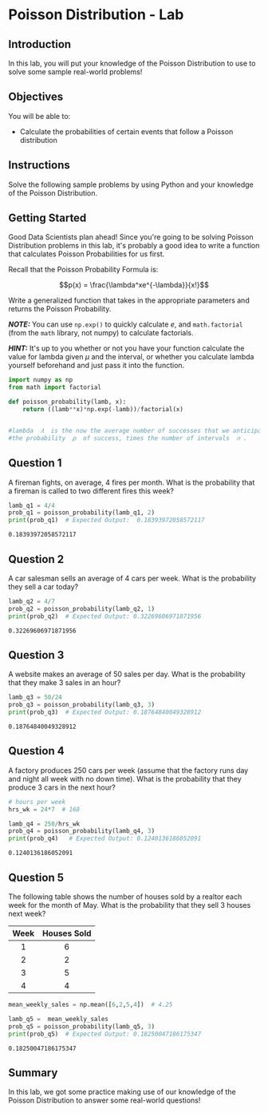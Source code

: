 
# Poisson Distribution - Lab

## Introduction

In this lab, you will put your knowledge of the Poisson Distribution to use to solve some sample real-world problems!

## Objectives

You will be able to:

* Calculate the probabilities of certain events that follow a Poisson distribution


## Instructions

Solve the following sample problems by using Python and your knowledge of the Poisson Distribution.

## Getting Started

Good Data Scientists plan ahead! Since you're going to be solving Poisson Distribution problems in this lab, it's probably a good idea to write a function that calculates Poisson Probabilities for us first. 

Recall that the Poisson Probability Formula is:

$$p(x) = \frac{\lambda^xe^{-\lambda}}{x!}$$

Write a generalized function that takes in the appropriate parameters and returns the Poisson Probability.

**_NOTE:_**  You can use `np.exp()` to quickly calculate $e$, and `math.factorial` (from the `math` library, not numpy) to calculate factorials. 

**_HINT:_** It's up to you whether or not you have your function calculate the value for lambda given $\mu$ and the interval, or whether you calculate lambda yourself beforehand and just pass it into the function. 


```python
import numpy as np
from math import factorial
```


```python
def poisson_probability(lamb, x):
    return ((lamb**x)*np.exp(-lamb))/factorial(x)


#lambda  𝜆  is the now the average number of successes that we anticipate in a given interval: 
#the probability  𝑝  of success, times the number of intervals  𝑛 . 
```

## Question 1

A fireman fights, on average, 4 fires per month. What is the probability that a fireman is called to two different fires this week?


```python
lamb_q1 = 4/4
prob_q1 = poisson_probability(lamb_q1, 2)
print(prob_q1)  # Expected Output:  0.18393972058572117
```

    0.18393972058572117


## Question 2

A car salesman sells an average of 4 cars per week.  What is the probability they sell a car today?


```python
lamb_q2 = 4/7
prob_q2 = poisson_probability(lamb_q2, 1)
print(prob_q2)  # Expected Output: 0.32269606971871956
```

    0.32269606971871956


## Question 3

A website makes an average of 50 sales per day.  What is the probability that they make 3 sales in an hour? 


```python
lamb_q3 = 50/24
prob_q3 = poisson_probability(lamb_q3, 3)
print(prob_q3)  # Expected Output: 0.18764840049328912
```

    0.18764840049328912


## Question 4

A factory produces 250 cars per week (assume that the factory runs day and night all week with no down time). What is the probability that they produce 3 cars in the next hour?


```python
# hours per week
hrs_wk = 24*7  # 168

lamb_q4 = 250/hrs_wk
prob_q4 = poisson_probability(lamb_q4, 3)
print(prob_q4)   # Expected Output: 0.1240136186052091
```

    0.1240136186052091


## Question 5

The following table shows the number of houses sold by a realtor each week for the month of May. What is the probability that they sell 3 houses next week?

| Week | Houses Sold |
|:----:|:-----------:|
|   1  |      6      |
|   2  |      2      |
|   3  |      5      |
|   4  |      4      |


```python
mean_weekly_sales = np.mean([6,2,5,4])  # 4.25

lamb_q5 =  mean_weekly_sales
prob_q5 = poisson_probability(lamb_q5, 3)
print(prob_q5)  # Expected Output: 0.18250047186175347
```

    0.18250047186175347


## Summary

In this lab, we got some practice making use of our knowledge of the Poisson Distribution to answer some real-world questions!
